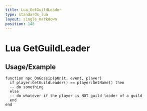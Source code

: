 ```yaml
---
title: Lua_GetGuildLeader
type: standards_lua
layout: single_markdown
position: 148
---
```


# Lua GetGuildLeader

## Usage/Example

```
function npc_OnGossip(pUnit, event, player)
  if player:GetGuildLeader() == player:GetName() then
  -- do something
  else
  -- do whatever if the player is NOT guild leader of a guild
  end
end
```
